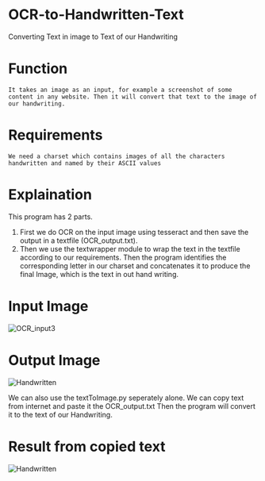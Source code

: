 # OCR-to-Handwritten-Text
Converting Text in image to Text of our Handwriting

# Function
    It takes an image as an input, for example a screenshot of some content in any website. Then it will convert that text to the image of our handwriting.

# Requirements
    We need a charset which contains images of all the characters handwritten and named by their ASCII values

# Explaination
   This program has 2 parts. 
1. First we do OCR on the input image using tesseract and then save the output in a textfile (OCR_output.txt). 
2. Then we use the textwrapper module to wrap the text in the textfile according to our requirements. Then the program identifies the corresponding letter in our charset and concatenates it to produce the final Image, which is the text in out hand writing.

# Input Image
![OCR_input3](https://user-images.githubusercontent.com/89019323/148694325-46e94d2e-34dc-4a88-a65b-83c92f4f0b03.jpg)

# Output Image
![Handwritten](https://user-images.githubusercontent.com/89019323/148694348-788db46e-cd76-49a6-9cda-9ec497dab3d8.jpg)

We can also use the textToImage.py seperately alone. We can copy text from internet and paste it the OCR_output.txt Then the program will convert it to the text of our Handwriting.

# Result from copied text
![Handwritten](https://user-images.githubusercontent.com/89019323/148694474-9b6d16ba-9bc6-4311-b2ab-6ae1bcc4052e.jpg)

